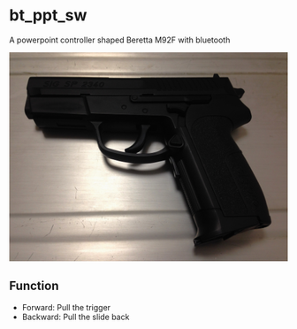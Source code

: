 bt_ppt_sw
=========

A powerpoint controller shaped Beretta M92F with bluetooth

![image](https://github.com/gnrr/bt_ppt_sw/blob/sig/docs/finished.jpg?raw=true)

Function
----------

- Forward: Pull the trigger
- Backward: Pull the slide back

